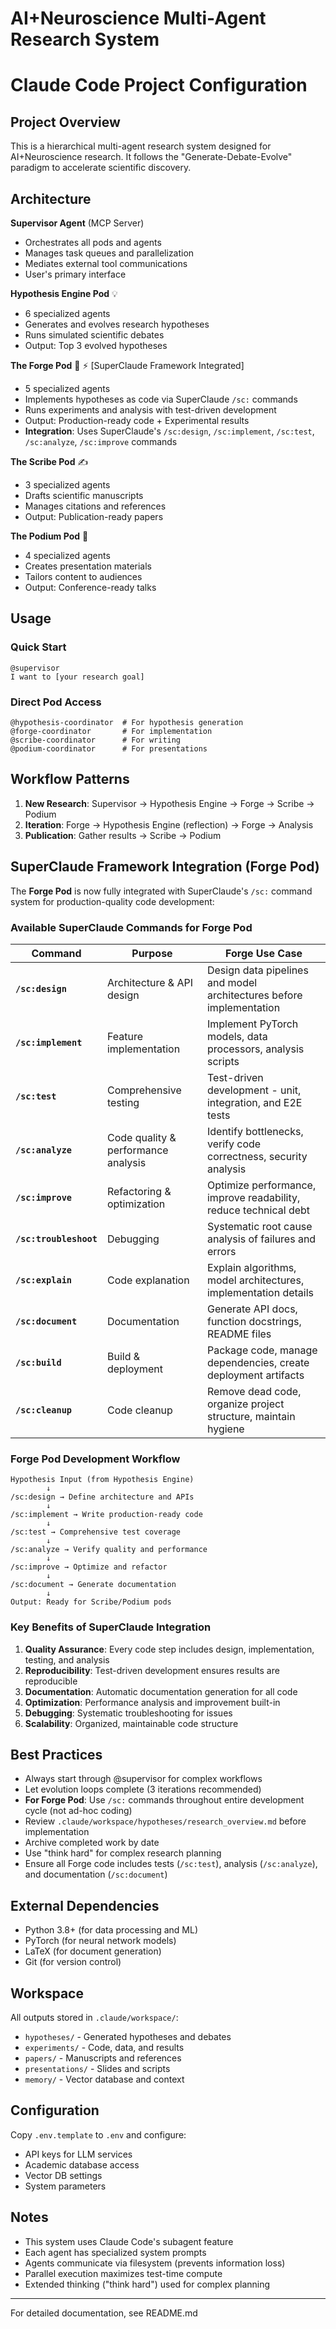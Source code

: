 # AI+Neuroscience Multi-Agent Research System
# Claude Code Project Configuration

## Project Overview

This is a hierarchical multi-agent research system designed for AI+Neuroscience research. It follows the "Generate-Debate-Evolve" paradigm to accelerate scientific discovery.

## Architecture

**Supervisor Agent** (MCP Server)
- Orchestrates all pods and agents
- Manages task queues and parallelization
- Mediates external tool communications
- User's primary interface

**Hypothesis Engine Pod** 💡
- 6 specialized agents
- Generates and evolves research hypotheses
- Runs simulated scientific debates
- Output: Top 3 evolved hypotheses

**The Forge Pod** 🔬 ⚡ [SuperClaude Framework Integrated]
- 5 specialized agents
- Implements hypotheses as code via SuperClaude `/sc:` commands
- Runs experiments and analysis with test-driven development
- Output: Production-ready code + Experimental results
- **Integration**: Uses SuperClaude's `/sc:design`, `/sc:implement`, `/sc:test`, `/sc:analyze`, `/sc:improve` commands

**The Scribe Pod** ✍️
- 3 specialized agents
- Drafts scientific manuscripts
- Manages citations and references
- Output: Publication-ready papers

**The Podium Pod** 🎤
- 4 specialized agents
- Creates presentation materials
- Tailors content to audiences
- Output: Conference-ready talks

## Usage

### Quick Start
```
@supervisor
I want to [your research goal]
```

### Direct Pod Access
```
@hypothesis-coordinator  # For hypothesis generation
@forge-coordinator       # For implementation
@scribe-coordinator      # For writing
@podium-coordinator      # For presentations
```

## Workflow Patterns

1. **New Research**: Supervisor → Hypothesis Engine → Forge → Scribe → Podium
2. **Iteration**: Forge → Hypothesis Engine (reflection) → Forge → Analysis
3. **Publication**: Gather results → Scribe → Podium

## SuperClaude Framework Integration (Forge Pod)

The **Forge Pod** is now fully integrated with SuperClaude's `/sc:` command system for production-quality code development:

### Available SuperClaude Commands for Forge Pod

| Command | Purpose | Forge Use Case |
|---------|---------|---|
| **`/sc:design`** | Architecture & API design | Design data pipelines and model architectures before implementation |
| **`/sc:implement`** | Feature implementation | Implement PyTorch models, data processors, analysis scripts |
| **`/sc:test`** | Comprehensive testing | Test-driven development - unit, integration, and E2E tests |
| **`/sc:analyze`** | Code quality & performance analysis | Identify bottlenecks, verify code correctness, security analysis |
| **`/sc:improve`** | Refactoring & optimization | Optimize performance, improve readability, reduce technical debt |
| **`/sc:troubleshoot`** | Debugging | Systematic root cause analysis of failures and errors |
| **`/sc:explain`** | Code explanation | Explain algorithms, model architectures, implementation details |
| **`/sc:document`** | Documentation | Generate API docs, function docstrings, README files |
| **`/sc:build`** | Build & deployment | Package code, manage dependencies, create deployment artifacts |
| **`/sc:cleanup`** | Code cleanup | Remove dead code, organize project structure, maintain hygiene |

### Forge Pod Development Workflow

```
Hypothesis Input (from Hypothesis Engine)
        ↓
/sc:design → Define architecture and APIs
        ↓
/sc:implement → Write production-ready code
        ↓
/sc:test → Comprehensive test coverage
        ↓
/sc:analyze → Verify quality and performance
        ↓
/sc:improve → Optimize and refactor
        ↓
/sc:document → Generate documentation
        ↓
Output: Ready for Scribe/Podium pods
```

### Key Benefits of SuperClaude Integration

1. **Quality Assurance**: Every code step includes design, implementation, testing, and analysis
2. **Reproducibility**: Test-driven development ensures results are reproducible
3. **Documentation**: Automatic documentation generation for all code
4. **Optimization**: Performance analysis and improvement built-in
5. **Debugging**: Systematic troubleshooting for issues
6. **Scalability**: Organized, maintainable code structure

## Best Practices

- Always start through @supervisor for complex workflows
- Let evolution loops complete (3 iterations recommended)
- **For Forge Pod**: Use `/sc:` commands throughout entire development cycle (not ad-hoc coding)
- Review `.claude/workspace/hypotheses/research_overview.md` before implementation
- Archive completed work by date
- Use "think hard" for complex research planning
- Ensure all Forge code includes tests (`/sc:test`), analysis (`/sc:analyze`), and documentation (`/sc:document`)

## External Dependencies

- Python 3.8+ (for data processing and ML)
- PyTorch (for neural network models)
- LaTeX (for document generation)
- Git (for version control)

## Workspace

All outputs stored in `.claude/workspace/`:
- `hypotheses/` - Generated hypotheses and debates
- `experiments/` - Code, data, and results
- `papers/` - Manuscripts and references
- `presentations/` - Slides and scripts
- `memory/` - Vector database and context

## Configuration

Copy `.env.template` to `.env` and configure:
- API keys for LLM services
- Academic database access
- Vector DB settings
- System parameters

## Notes

- This system uses Claude Code's subagent feature
- Each agent has specialized system prompts
- Agents communicate via filesystem (prevents information loss)
- Parallel execution maximizes test-time compute
- Extended thinking ("think hard") used for complex planning

---

For detailed documentation, see README.md
